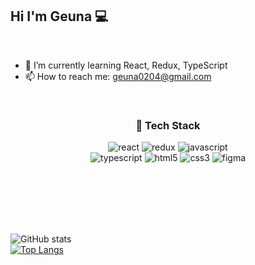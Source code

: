 ## Hi I'm Geuna 💻

<!--
**green9930/green9930** is a ✨ _special_ ✨ repository because its `README.md` (this file) appears on your GitHub profile. -->
    
<br />
  
- 🌱 I’m currently learning React, Redux, TypeScript  
- 📫 How to reach me: geuna0204@gmail.com  
    
<br />

<div align="center">

### 📌 Tech Stack
  ![react](https://img.shields.io/badge/react-61DAFB?style=for-the-badge&logo=react&logoColor=black)  ![redux](https://img.shields.io/badge/redux-764ABC?style=for-the-badge&logo=redux&logoColor=white)  ![javascript](https://img.shields.io/badge/javascript-F7DF1E?style=for-the-badge&logo=javascript&logoColor=black)  
  ![typescript](https://img.shields.io/badge/typescript-3178C6?style=for-the-badge&logo=typescript&logoColor=white)  ![html5](https://img.shields.io/badge/HMTL5-E34F26?style=for-the-badge&logo=html5&logoColor=white)  ![css3](https://img.shields.io/badge/css3-1572B6?style=for-the-badge&logo=css3&logoColor=white)   ![figma](https://img.shields.io/badge/figma-F24E1E?style=for-the-badge&logo=figma&logoColor=white)
  
</div>  

<br />  
<br />  
<br />
<br />
<br />
    
![GitHub stats](https://github-readme-stats.vercel.app/api?username=green9930&theme=react&show_icons=true)  
[![Top Langs](https://github-readme-stats.vercel.app/api/top-langs/?username=green9930&theme=react&layout=compact)](https://github.com/green9930/github-readme-stats) 
  
